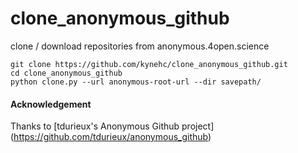# clone_anonymous_github

clone / download repositories from anonymous.4open.science

```
git clone https://github.com/kynehc/clone_anonymous_github.git
cd clone_anonymous_github
python clone.py --url anonymous-root-url --dir savepath/
```

#### Acknowledgement

Thanks to [tdurieux's Anonymous Github project] (https://github.com/tdurieux/anonymous_github)
